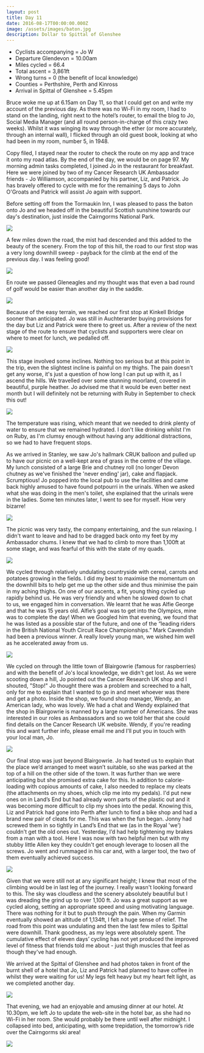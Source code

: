 ```yaml
---
layout: post
title: Day 11
date: 2016-08-17T00:00:00.000Z
image: /assets/images/baton.jpg
description: Dollar to Spittal of Glenshee
---
```



* Cyclists accompanying = Jo W
* Departure Glendevon = 10.00am
* Miles cycled = 66.4
* Total ascent = 3,861ft
* Wrong turns = 0 (the benefit of local knowledge)
* Counties = Perthshire, Perth and Kinross
* Arrival in Spittal of Glenshee = 5.45pm


Bruce woke me up at 6.15am on Day 11, so that I could get on and write my account of the previous day. As there was no Wi-Fi in my room, I had to stand on the landing, right next to the hotel’s router, to email the blog to Jo, Social Media Manager (and all round person-in-charge of this crazy two weeks). Whilst it was winging its way through the ether (or more accurately, through an internal wall), I flicked through an old guest book, looking at who had been in my room, number 5, in 1948.

Copy filed, I stayed near the router to check the route on my app and trace it onto my road atlas. By the end of the day, we would be on page 97. My morning admin tasks completed, I joined Jo in the restaurant for breakfast. Here we were joined by two of my Cancer Research UK Ambassador friends - Jo Williamson, accompanied by his partner, Liz, and Patrick. Jo has bravely offered to cycle with me for the remaining 5 days to John O'Groats and Patrick will assist Jo again with support.

Before setting off from the Tormaukin Inn, I was pleased to pass the baton onto Jo and we headed off in the beautiful Scottish sunshine towards our day's destination, just inside the Cairngorms National Park.

![](/uploads/versions/the-off---x----960-1280x---.jpg)

A few miles down the road, the mist had descended and this added to the beauty of the scenery. From the top of this hill, the road to our first stop was a very long downhill sweep - payback for the climb at the end of the previous day. I was feeling good!

![](/uploads/versions/mist---x----1280-960x---.jpg)

En route we passed Gleneagles and my thought was that even a bad round of golf would be easier than another day in the saddle.

![](/uploads/versions/gleneagles---x----960-1280x---.jpg)

Because of the easy terrain, we reached our first stop at Kinkell Bridge sooner than anticipated. Jo was still in Auchterarder buying provisions for the day but Liz and Patrick were there to greet us. After a review of the next stage of the route to ensure that cyclists and supporters were clear on where to meet for lunch, we pedalled off.

![](/uploads/versions/map---x----960-1280x---.jpg)

This stage involved some inclines. Nothing too serious but at this point in the trip, even the slightest incline is painful on my thighs. The pain doesn't get any worse, it's just a question of how long I can put up with it, as I ascend the hills. We travelled over some stunning moorland, covered in beautiful, purple heather. Jo advised me that it would be even better next month but I will definitely not be returning with Ruby in September to check this out!

![](/uploads/versions/view---x----1280-751x---.jpg)

The temperature was rising, which meant that we needed to drink plenty of water to ensure that we remained hydrated. I don't like drinking whilst I'm on Ruby, as I'm clumsy enough without having any additional distractions, so we had to have frequent stops.

As we arrived in Stanley, we saw Jo's hallmark CRUK balloon and pulled up to have our picnic on a well-kept area of grass in the centre of the village. My lunch consisted of a large Brie and chutney roll (no longer Devon chutney as we've finished the 'never ending' jar), cake and flapjack. Scrumptious! Jo popped into the local pub to use the facilities and came back highly amused to have found potpourri in the urinals. When we asked what she was doing in the men's toilet, she explained that the urinals were in the ladies. Some ten minutes later, I went to see for myself. How very bizarre!

![](/uploads/versions/urinals---x----1280-960x---.jpg)

The picnic was very tasty, the company entertaining, and the sun relaxing. I didn't want to leave and had to be dragged back onto my feet by my Ambassador chums. I knew that we had to climb to more than 1,100ft at some stage, and was fearful of this with the state of my quads.

![](/uploads/versions/ambos---x----960-1280x---.jpg)

We cycled through relatively undulating countryside with cereal, carrots and potatoes growing in the fields. I did my best to maximise the momentum on the downhill bits to help get me up the other side and thus minimise the pain in my aching thighs. On one of our ascents, a fit, young thing cycled up rapidly behind us. He was very friendly and when he slowed down to chat to us, we engaged him in conversation. We learnt that he was Alfie George and that he was 15 years old. Alfie’s goal was to get into the Olympics, mine was to complete the day! When we Googled him that evening, we found that he was listed as a possible star of the future, and one of the “leading riders in the British National Youth Circuit Race Championships.” Mark Cavendish had been a previous winner. A really lovely young man, we wished him well as he accelerated away from us.

![](/uploads/versions/alfie---x----919-1280x---.jpg)

We cycled on through the little town of Blairgowrie (famous for raspberries) and with the benefit of Jo's local knowledge, we didn't get lost. As we were scooting down a hill, Jo pointed out the Cancer Research UK shop and I shouted, "Stop!" Jo thought there was a problem and screeched to a halt, only for me to explain that I wanted to go in and meet whoever was there and get a photo. Inside the shop, we found shop manager, Wendy, an American lady, who was lovely. We had a chat and Wendy explained that the shop in Blairgowrie is manned by a large number of Americans. She was interested in our roles as Ambassadors and so we told her that she could find details on the Cancer Research UK website. Wendy, if you're reading this and want further info, please email me and I'll put you in touch with your local man, Jo.

![](/uploads/versions/cruk---x----1280-1102x---.jpg)

Our final stop was just beyond Blairgowrie. Jo had texted us to explain that the place we’d arranged to meet wasn’t suitable, so she was parked at the top of a hill on the other side of the town. It was further than we were anticipating but she promised extra cake for this. In addition to calorie-loading with copious amounts of cake, I also needed to replace my cleats (the attachments on my shoes, which clip me into my pedals). I'd put new ones on in Land’s End but had already worn parts of the plastic out and it was becoming more difficult to clip my shoes into the pedal. Knowing this, Liz and Patrick had gone into Perth after lunch to find a bike shop and had a brand new pair of cleats for me. This was when the fun began. Jonny had screwed them in so tightly in Land’s End that we (as in the Royal 'we') couldn't get the old ones out. Yesterday, I’d had help tightening my brakes from a man with a tool. Here I was now with two helpful men but with my stubby little Allen key they couldn't get enough leverage to loosen all the screws. Jo went and rummaged in his car and, with a larger tool, the two of them eventually achieved success.

![](/uploads/versions/tools---x----1280-960x---.jpg)

Given that we were still not at any significant height; I knew that most of the climbing would be in last leg of the journey. I really wasn't looking forward to this. The sky was cloudless and the scenery absolutely beautiful but I was dreading the grind up to over 1,100 ft. Jo was a great support as we cycled along, setting an appropriate speed and using motivating language. There was nothing for it but to push through the pain. When my Garmin eventually showed an altitude of 1,134ft, I felt a huge sense of relief. The road from this point was undulating and then the last few miles to Spittal were downhill. Thank goodness, as my legs were absolutely spent. The cumulative effect of eleven days’ cycling has not yet produced the improved level of fitness that friends told me about - just thigh muscles that feel as though they've had enough.

We arrived at the Spittal of Glenshee and had photos taken in front of the burnt shell of a hotel that Jo, Liz and Patrick had planned to have coffee in whilst they were waiting for us! My legs felt heavy but my heart felt light, as we completed another day.

![](/uploads/versions/the-end---x----1280-960x---.jpg)

That evening, we had an enjoyable and amusing dinner at our hotel. At 10.30pm, we left Jo to update the web-site in the hotel bar, as she had no Wi-Fi in her room. She would probably be there until well after midnight. I collapsed into bed, anticipating, with some trepidation, the tomorrow’s ride over the Cairngorms ski area!

![](/uploads/versions/hug---x----960-1280x---.jpg)
